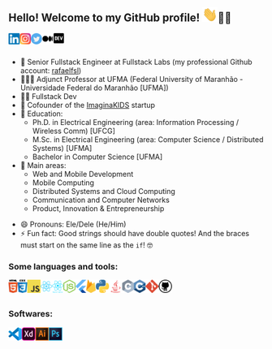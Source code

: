 ## Hello! Welcome to my GitHub profile! <img src="https://github.com/rafaelfl/rafaelfl/blob/main/img/Hi.gif" width="30px">👨‍💻

<a href="https://www.linkedin.com/in/rafael-fernandes-lopes/" target="_blank"><img align="left" alt="Rafael Fernandes Lopes | LinkedIn" width="22px" src="https://github.com/rafaelfl/rafaelfl/blob/main/img/linkedin.svg" />
<a href="https://instagram.com/rafaelf_l" target="_blank"><img align="left" alt="Rafael Fernandes Lopes | Instagram" width="22px" src="https://github.com/rafaelfl/rafaelfl/blob/main/img/instagram.svg" />
<a href="https://twitter.com/rafaelf_l" target="_blank"><img align="left" alt="Rafael Fernandes Lopes | Twitter" width="22px" src="https://github.com/rafaelfl/rafaelfl/blob/main/img/twitter.svg" />
<a href="https://medium.com/@rafaelfernandeslopes" target="_blank"><img align="left" alt="Rafael Fernandes Lopes | Medium" width="22px" src="https://github.com/rafaelfl/rafaelfl/blob/main/img/medium.svg" />
<a href="https://dev.to/rafaelfl" target="_blank"><img align="left" alt="dev to rafaelfl" width="22px" src="https://github.com/rafaelfl/rafaelfl/blob/main/img/devto.svg" /></a>

<br />
<br />

- 💼 Senior Fullstack Engineer at Fullstack Labs (my professional Github account: [rafaelfsl](https://github.com/rafaelfsl))
- 🧑🏻‍🏫 Adjunct Professor at UFMA (Federal University of Maranhão - Universidade Federal do Maranhão [UFMA])
- ✍🏻 Fullstack Dev
- 🔭 Cofounder of the <a href="https://www.imaginakids.com.br/" target="_blank">ImaginaKIDS</a> startup
- 🥇 Education:
  - Ph.D. in Electrical Engineering (area: Information Processing / Wireless Comm) [UFCG]
  - M.Sc. in Electrical Engineering (area: Computer Science / Distributed Systems) [UFMA]
  - Bachelor in Computer Science [UFMA]
- 🌱 Main areas:
  - Web and Mobile Development
  - Mobile Computing
  - Distributed Systems and Cloud Computing
  - Communication and Computer Networks
  - Product, Innovation & Entrepreneurship
<!-- - 👯 I’m looking to collaborate on ... -->
<!-- - 🤔 I’m looking for help with ... -->
<!-- - 💬 Ask me about ... -->
- 😄 Pronouns: Ele/Dele (He/Him)
- ⚡ Fun fact: Good strings should have double quotes! And the braces must start on the same line as the `if`! 🤓

### Some languages and tools:

<div>
    <a href="https://www.w3.org/html/" target="_blank"><img align="left" alt="HTML5" height="26px" src="https://github.com/rafaelfl/rafaelfl/blob/main/img/html5.svg" /></a>
    <a href="https://www.w3schools.com/css/" target="_blank"><img align="left" alt="CSS3" height="26px" src="https://github.com/rafaelfl/rafaelfl/blob/main/img/css3.svg" /></a>
    <a href="https://www.w3schools.com/js/" target="_blank"><img align="left" alt="Javascript" height="26px" src="https://github.com/rafaelfl/rafaelfl/blob/main/img/js.svg" /></a>
    <a href="https://reactjs.org/" target="_blank"><img align="left" alt="React.JS" height="26px" src="https://github.com/rafaelfl/rafaelfl/blob/main/img/react.svg" /></a>
    <a href="https://reactnative.dev/" target="_blank"><img align="left" alt="React Native" height="26px" src="https://github.com/rafaelfl/rafaelfl/blob/main/img/react-native.png" /></a>
    <a href="https://nodejs.org/" target="_blank"><img align="left" alt="Node.JS" height="26px" src="https://github.com/rafaelfl/rafaelfl/blob/main/img/nodejs.svg" /></a>
    <a href="https://flutter.dev/" target="_blank"><img align="left" alt="Flutter" height="26px" src="https://github.com/rafaelfl/rafaelfl/blob/main/img/flutter.svg" /></a>
    <a href="https://firebase.google.com/" target="_blank"><img align="left" alt="Firebase" height="26px" src="https://github.com/rafaelfl/rafaelfl/blob/main/img/firebase.svg" /></a>
    <a href="https://www.python.org" target="_blank"> <img align="left" alt="Python" height="26px" src="https://github.com/rafaelfl/rafaelfl/blob/main/img/python.svg"/> </a>
    <a href="https://www.java.com/" target="_blank"> <img align="left" alt="Java" height="26px" src="https://github.com/rafaelfl/rafaelfl/blob/main/img/java.svg"/> </a>
    <a href="https://www.cprogramming.com/" target="_blank"> <img align="left" alt="C" height="26px" src="https://github.com/rafaelfl/rafaelfl/blob/main/img/c-programming.svg"/> </a>
    <a href="https://www.w3schools.com/cpp/" target="_blank"> <img align="left" alt="C++" height="26px" src="https://github.com/rafaelfl/rafaelfl/blob/main/img/c%2B%2B.svg"/> </a>
    <a href="https://git-scm.com/" target="_blank"> <img align="left" alt="Git" height="26px" src="https://github.com/rafaelfl/rafaelfl/blob/main/img/git.svg"/> </a>
    <a href="https://github.com/" target="_blank"> <img align="left" alt="GitHub" height="26px" src="https://github.com/rafaelfl/rafaelfl/blob/main/img/github.svg"/> </a>
</div>
<br />
<br />

### Softwares:

<img align="left" alt="Visual Studio Code" height="26px" src="https://raw.githubusercontent.com/github/explore/80688e429a7d4ef2fca1e82350fe8e3517d3494d/topics/visual-studio-code/visual-studio-code.png" />
<a href="https://www.adobe.com/products/xd.html" target="_blank"> <img align="left" alt="XD" height="26px" src="https://github.com/rafaelfl/rafaelfl/blob/main/img/adobexd.svg"/> </a> 
<a href="https://www.adobe.com/in/products/illustrator.html" target="_blank"> <img align="left" alt="Illustrator" height="26px" src="https://github.com/rafaelfl/rafaelfl/blob/main/img/illustrator.svg"/> </a> 
<a href="https://www.photoshop.com/en" target="_blank"> <img align="left" alt="Photoshop" height="26px" src="https://github.com/rafaelfl/rafaelfl/blob/main/img/photoshop.svg"/> </a>
<br />
<br />

<!--
---
### Github Stats

[![rafaelfl's github stats](https://github-readme-stats.vercel.app/api?username=rafaelfl&include_all_commits=true&count_private=true&show_icons=true&theme=algolia)](https://github.com/anuraghazra/github-readme-stats)
[![rafaelfl's top langs](https://github-readme-stats-eight-theta.vercel.app/api/top-langs/?username=rafaelfl&layout=compact&langs_count=8&theme=algolia)](https://github.com/anuraghazra/github-readme-stats)
-->

